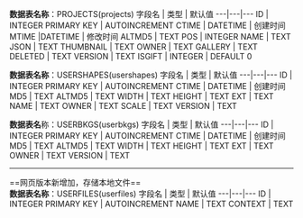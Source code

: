**数据表名称**：PROJECTS(projects)
字段名 | 类型 | 默认值
---|---|---
ID | INTEGER PRIMARY KEY | AUTOINCREMENT
CTIME | DATETIME  | 创建时间
MTIME |DATETIME  | 修改时间
ALTMD5 | TEXT
POS | INTEGER
NAME | TEXT
JSON | TEXT
THUMBNAIL | TEXT
OWNER | TEXT
GALLERY | TEXT
DELETED | TEXT
VERSION | TEXT
ISGIFT | INTEGER  | DEFAULT 0

**数据表名称**：USERSHAPES(usershapes)
字段名 | 类型 | 默认值
---|---|---
ID | INTEGER PRIMARY KEY | AUTOINCREMENT
CTIME | DATETIME | 创建时间
MD5 | TEXT
ALTMD5 | TEXT
WIDTH | TEXT
HEIGHT | TEXT
EXT | TEXT
NAME | TEXT
OWNER | TEXT
SCALE | TEXT
VERSION | TEXT

**数据表名**称：USERBKGS(userbkgs)
字段名 | 类型 | 默认值
---|---|---
ID  | INTEGER PRIMARY KEY | AUTOINCREMENT
CTIME  | DATETIME | 创建时间
MD5  | TEXT
ALTMD5  | TEXT
WIDTH  | TEXT
HEIGHT  | TEXT
EXT  | TEXT
OWNER  | TEXT
VERSION  | TEXT


---
==网页版本新增加，存储本地文件==  
**数据表名称**：USERFILES(userfiles)
字段名 | 类型 | 默认值
---|---|---
ID  | INTEGER PRIMARY KEY | AUTOINCREMENT
NAME  | TEXT
CONTEXT  | TEXT